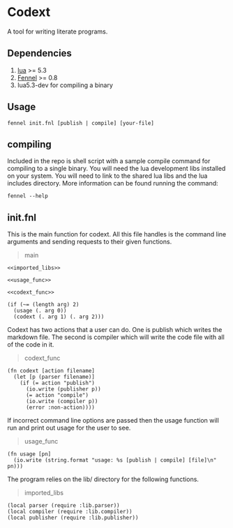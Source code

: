 # Codext

A tool for writing literate programs.

## Dependencies

1. [lua](https://lua.org) >= 5.3
2. [Fennel](https://fennel-lang.org) >= 0.8
3. lua5.3-dev for compiling a binary

## Usage

`fennel init.fnl [publish | compile] [your-file]`

## compiling
Included in the repo is shell script with a sample compile command for
compiling to a single binary. You will need the lua development libs
installed on your system. You will need to link to the shared lua libs
and the lua includes directory. More information can be found running the
command:

`fennel --help`

## init.fnl

This is the main function for codext. All this file handles is the command
line arguments and sending requests to their given functions.

>main
```
<<imported_libs>>

<<usage_func>>

<<codext_func>>

(if (~= (length arg) 2)
  (usage (. arg 0))
  (codext (. arg 1) (. arg 2)))
```

Codext has two actions that a user can do. One is publish which writes the
markdown file. The second is compiler which will write the code file with all
of the code in it.

>codext_func
```
(fn codext [action filename]
  (let [p (parser filename)]
    (if (= action "publish")
      (io.write (publisher p))
      (= action "compile")
      (io.write (compiler p))
      (error :non-action))))
```

If incorrect command line options are passed then the usage function will run
and print out usage for the user to see.

>usage_func
```
(fn usage [pn]
  (io.write (string.format "usage: %s [publish | compile] [file]\n" pn)))
```

The program relies on the lib/ directory for the following functions.

>imported_libs
```
(local parser (require :lib.parser))
(local compiler (require :lib.compiler))
(local publisher (require :lib.publisher))
```
